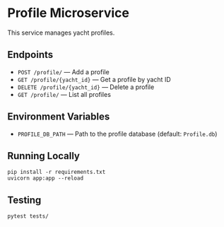 # Profile Microservice

This service manages yacht profiles.

## Endpoints
- `POST /profile/` — Add a profile
- `GET /profile/{yacht_id}` — Get a profile by yacht ID
- `DELETE /profile/{yacht_id}` — Delete a profile
- `GET /profile/` — List all profiles

## Environment Variables
- `PROFILE_DB_PATH` — Path to the profile database (default: `Profile.db`)

## Running Locally
```
pip install -r requirements.txt
uvicorn app:app --reload
```

## Testing
```
pytest tests/
```
